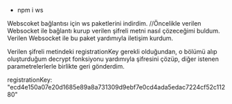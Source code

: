 - npm i ws

Webscoket bağlantısı için ws paketlerini indirdim.
//Öncelikle verilen Websocket ile bağlantı kurup verilen şifreli metni nasıl çözeceğimi buldum.
Verilen Websocket ile bu paket yardımıyla iletişim kurdum.

Verilen şifreli metindeki registrationKey gerekli olduğundan,
o bölümü alıp oluşturduğum decrypt fonksiyonu yardımıyla şifresini çözüp,
diğer istenen parametrelerlerle birlikte geri gönderdim.

registrationKey: "ecd4e150a07e20d1685e89a8a731309d9ebf7e0cd4ada5edac7224cf52c11280" 


